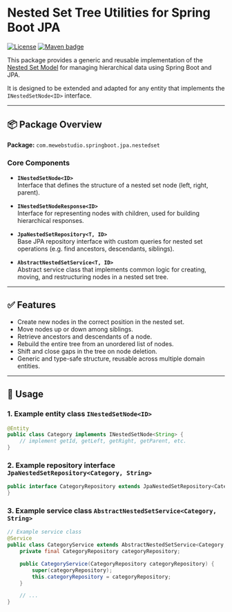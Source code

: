 # Nested Set Tree Utilities for Spring Boot JPA

[![License](https://img.shields.io/badge/License-MIT-blue.svg)](https://opensource.org/licenses/MIT) [![Maven badge](https://maven-badges.herokuapp.com/maven-central/com.mewebstudio/spring-boot-jpa-nested-set/badge.svg?style=flat)](https://central.sonatype.com/artifact/com.mewebstudio/spring-boot-jpa-nested-set)

This package provides a generic and reusable implementation of the [Nested Set Model](https://en.wikipedia.org/wiki/Nested_set_model) for managing hierarchical data using Spring Boot and JPA.

It is designed to be extended and adapted for any entity that implements the `INestedSetNode<ID>` interface.

---

## 📦 Package Overview

**Package:** `com.mewebstudio.springboot.jpa.nestedset`

### Core Components

- **`INestedSetNode<ID>`**  
  Interface that defines the structure of a nested set node (left, right, parent).

- **`INestedSetNodeResponse<ID>`**  
  Interface for representing nodes with children, used for building hierarchical responses.

- **`JpaNestedSetRepository<T, ID>`**  
  Base JPA repository interface with custom queries for nested set operations (e.g. find ancestors, descendants, siblings).

- **`AbstractNestedSetService<T, ID>`**  
  Abstract service class that implements common logic for creating, moving, and restructuring nodes in a nested set tree.

---

## ✅ Features

- Create new nodes in the correct position in the nested set.
- Move nodes up or down among siblings.
- Retrieve ancestors and descendants of a node.
- Rebuild the entire tree from an unordered list of nodes.
- Shift and close gaps in the tree on node deletion.
- Generic and type-safe structure, reusable across multiple domain entities.

---

## 🚀 Usage

### 1. Example entity class `INestedSetNode<ID>`
```java
@Entity
public class Category implements INestedSetNode<String> {
    // implement getId, getLeft, getRight, getParent, etc.
}
```

### 2. Example repository interface `JpaNestedSetRepository<Category, String>`
```java
public interface CategoryRepository extends JpaNestedSetRepository<Category, String> {
}
```

### 3. Example service class `AbstractNestedSetService<Category, String>`
```java
// Example service class
@Service
public class CategoryService extends AbstractNestedSetService<Category, String> {
    private final CategoryRepository categoryRepository;

    public CategoryService(CategoryRepository categoryRepository) {
        super(categoryRepository);
        this.categoryRepository = categoryRepository;
    }

    // ...
}

```
